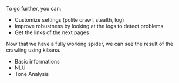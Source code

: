 To go further, you can:  
* Customize settings (polite crawl, stealth, log)
* Improve robustness by looking at the logs to detect problems
* Get the links of the next pages

Now that we have a fully working spider, we can see the result of the crawling using kibana.

* Basic informations
* NLU
* Tone Analysis
